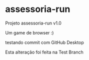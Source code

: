 # assessoria-run
Projeto assessoria-run v1.0

Um game de browser :)

testando commit com GitHub Desktop

Esta alteração foi feita na Test Branch